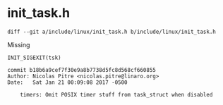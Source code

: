 
# init_task.h

```
diff --git a/include/linux/init_task.h b/include/linux/init_task.h
```

Missing

```
INIT_SIGEXIT(tsk)	
```


```
commit b18b6a9cef7f30e9a8b7738d5fc8d568cf660855
Author: Nicolas Pitre <nicolas.pitre@linaro.org>
Date:   Sat Jan 21 00:09:08 2017 -0500

    timers: Omit POSIX timer stuff from task_struct when disabled
```
